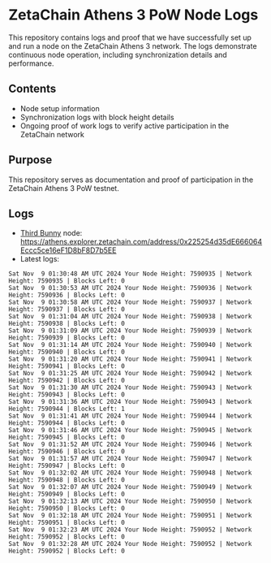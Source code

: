 # ZetaChain Athens 3 PoW Node Logs
This repository contains logs and proof that we have successfully set up and run a node on the ZetaChain Athens 3 network. The logs demonstrate continuous node operation, including synchronization details and performance.

## Contents
- Node setup information
- Synchronization logs with block height details
- Ongoing proof of work logs to verify active participation in the ZetaChain network

## Purpose
This repository serves as documentation and proof of participation in the ZetaChain Athens 3 PoW testnet.

## Logs

- [Third Bunny](https://thirdbunny.xyz/) node: https://athens.explorer.zetachain.com/address/0x225254d35dE666064Eccc5ce16eF1D8bF8D7b5EE
- Latest logs:
```
Sat Nov  9 01:30:48 AM UTC 2024 Your Node Height: 7590935 | Network Height: 7590935 | Blocks Left: 0
Sat Nov  9 01:30:53 AM UTC 2024 Your Node Height: 7590936 | Network Height: 7590936 | Blocks Left: 0
Sat Nov  9 01:30:58 AM UTC 2024 Your Node Height: 7590937 | Network Height: 7590937 | Blocks Left: 0
Sat Nov  9 01:31:04 AM UTC 2024 Your Node Height: 7590938 | Network Height: 7590938 | Blocks Left: 0
Sat Nov  9 01:31:09 AM UTC 2024 Your Node Height: 7590939 | Network Height: 7590939 | Blocks Left: 0
Sat Nov  9 01:31:14 AM UTC 2024 Your Node Height: 7590940 | Network Height: 7590940 | Blocks Left: 0
Sat Nov  9 01:31:20 AM UTC 2024 Your Node Height: 7590941 | Network Height: 7590941 | Blocks Left: 0
Sat Nov  9 01:31:25 AM UTC 2024 Your Node Height: 7590942 | Network Height: 7590942 | Blocks Left: 0
Sat Nov  9 01:31:30 AM UTC 2024 Your Node Height: 7590943 | Network Height: 7590943 | Blocks Left: 0
Sat Nov  9 01:31:36 AM UTC 2024 Your Node Height: 7590943 | Network Height: 7590944 | Blocks Left: 1
Sat Nov  9 01:31:41 AM UTC 2024 Your Node Height: 7590944 | Network Height: 7590944 | Blocks Left: 0
Sat Nov  9 01:31:46 AM UTC 2024 Your Node Height: 7590945 | Network Height: 7590945 | Blocks Left: 0
Sat Nov  9 01:31:52 AM UTC 2024 Your Node Height: 7590946 | Network Height: 7590946 | Blocks Left: 0
Sat Nov  9 01:31:57 AM UTC 2024 Your Node Height: 7590947 | Network Height: 7590947 | Blocks Left: 0
Sat Nov  9 01:32:02 AM UTC 2024 Your Node Height: 7590948 | Network Height: 7590948 | Blocks Left: 0
Sat Nov  9 01:32:07 AM UTC 2024 Your Node Height: 7590949 | Network Height: 7590949 | Blocks Left: 0
Sat Nov  9 01:32:13 AM UTC 2024 Your Node Height: 7590950 | Network Height: 7590950 | Blocks Left: 0
Sat Nov  9 01:32:18 AM UTC 2024 Your Node Height: 7590951 | Network Height: 7590951 | Blocks Left: 0
Sat Nov  9 01:32:23 AM UTC 2024 Your Node Height: 7590952 | Network Height: 7590952 | Blocks Left: 0
Sat Nov  9 01:32:28 AM UTC 2024 Your Node Height: 7590952 | Network Height: 7590952 | Blocks Left: 0
```
